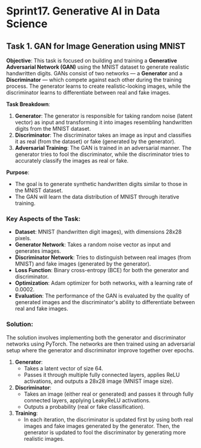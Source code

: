 # Sprint17. Generative AI in Data Science 
## Task 1. GAN for Image Generation using MNIST

**Objective**: 
This task is focused on building and training a **Generative Adversarial Network (GAN)** using the MNIST dataset to generate realistic handwritten digits. GANs consist of two networks — a **Generator** and a **Discriminator** — which compete against each other during the training process. The generator learns to create realistic-looking images, while the discriminator learns to differentiate between real and fake images. 

**Task Breakdown**:
1. **Generator**: The generator is responsible for taking random noise (latent vector) as input and transforming it into images resembling handwritten digits from the MNIST dataset.
2. **Discriminator**: The discriminator takes an image as input and classifies it as real (from the dataset) or fake (generated by the generator). 
3. **Adversarial Training**: The GAN is trained in an adversarial manner. The generator tries to fool the discriminator, while the discriminator tries to accurately classify the images as real or fake.

**Purpose**: 
- The goal is to generate synthetic handwritten digits similar to those in the MNIST dataset.
- The GAN will learn the data distribution of MNIST through iterative training.

### Key Aspects of the Task:
- **Dataset**: MNIST (handwritten digit images), with dimensions 28x28 pixels.
- **Generator Network**: Takes a random noise vector as input and generates images.
- **Discriminator Network**: Tries to distinguish between real images (from MNIST) and fake images (generated by the generator).
- **Loss Function**: Binary cross-entropy (BCE) for both the generator and discriminator.
- **Optimization**: Adam optimizer for both networks, with a learning rate of 0.0002.
- **Evaluation**: The performance of the GAN is evaluated by the quality of generated images and the discriminator's ability to differentiate between real and fake images.

### Solution:

The solution involves implementing both the generator and discriminator networks using PyTorch. The networks are then trained using an adversarial setup where the generator and discriminator improve together over epochs.

1. **Generator**: 
   - Takes a latent vector of size 64.
   - Passes it through multiple fully connected layers, applies ReLU activations, and outputs a 28x28 image (MNIST image size).
2. **Discriminator**: 
   - Takes an image (either real or generated) and passes it through fully connected layers, applying LeakyReLU activations.
   - Outputs a probability (real or fake classification).
3. **Training**: 
   - In each iteration, the discriminator is updated first by using both real images and fake images generated by the generator. Then, the generator is updated to fool the discriminator by generating more realistic images.

